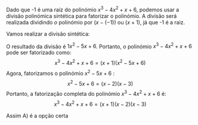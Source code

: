 Dado que -1 é uma raiz do polinómio $x^3-4 x^2+x+6$, podemos usar a divisão polinómica sintética para fatorizar o polinómio. A divisão será realizada dividindo $o$ polinómio por $(x-(-1))$ ou $(x+1)$, já que -1 é a raiz.

Vamos realizar a divisão sintética:

O resultado da divisão é $1 x^2-5 x+6$. Portanto, o polinómio $x^3-4 x^2+x+6$ pode ser fatorizado como:
$$
x^3-4 x^2+x+6=(x+1)\left(x^2-5 x+6\right)
$$
Agora, fatorizamos o polinómio $x^2-5 x+6$ :
$$
x^2-5 x+6=(x-2)(x-3)
$$
Portanto, a fatorizaçăo completa do polinómio $x^3-4 x^2+x+6$ é:
$$
x^3-4 x^2+x+6=(x+1)(x-2)(x-3)
$$ 

Assim A) é a opção certa




